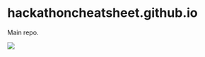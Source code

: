 # hackathoncheatsheet.github.io
Main repo.


![](https://www.google.com/url?sa=i&url=https%3A%2F%2Fyourstory.com%2F2019%2F07%2Fblume-ventures-hackathon-platform-deeptech&psig=AOvVaw2p5uG3mWJAdIG92Ke6O0Rr&ust=1588003546323000&source=images&cd=vfe&ved=0CAIQjRxqFwoTCOCFp_G8hukCFQAAAAAdAAAAABAD)
